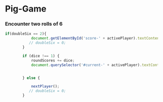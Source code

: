 # Pig-Game

### Encounter two rolls of 6

```javascript
if(doubleSix == 2){
            document.getElementById('score-' + activePlayer).textContent = 0;
           // doubleSix = 0;
        }

        if (dice !== 1) {
            roundScores += dice;
            document.querySelector('#current-' + activePlayer).textContent = roundScores;


        } else {

            nextPlayer();
           // doubleSix = 0;
        }
```        


